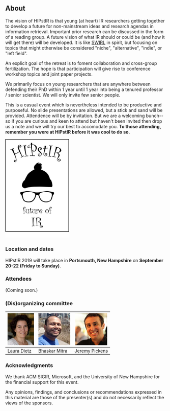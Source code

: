## About

The vision of HIPstIR is that young (at heart) IR researchers getting together to develop a future for non-mainstream ideas and research agendas in information retrieval. Important prior research can be discussed in the form of a reading group. A future vision of what IR should or could be (and how it will get there) will be developed. It is like [SWIRL](https://sites.google.com/view/swirl3/home) in spirit, but focusing on topics that might otherwise be considered "niche", "alternative", "indie", or "left field". 

An explicit goal of the retreat is to foment collaboration and cross-group fertilization. The hope is that participation will give rise to conference workshop topics and joint paper projects.

We primarily focus on young researchers that are anywhere between defending their PhD within 1 year until 1 year into being a tenured professor / senior scientist. We will only invite few senior people.

This is a casual event which is nevertheless intended to be productive and purposeful. No slide presentations are allowed, but a stick and sand will be provided. Attendence will be by invitation. But we are a welcoming bunch--so if you are curious and keen to attend but haven't been invited then drop us a note and we will try our best to accomodate you. **To those attending, remember you were at HIPstIR before it was cool to do so.**


<img src="hipstir-logo-2.png" alt="HIPstIR logo" width="200"/>


### Location and dates

HIPstIR 2019 will take place in **Portsmouth, New Hampshire** on **September 20-22 (Friday to Sunday)**.


### Attendees
(Coming soon.)


### (Dis)organizing committee

| <img src="lauradietz.jpg" alt="Laura Dietz" height="100"/> | <img src="bmitra.jpg" alt="Bhaskar Mitra" height="100"/> | <img src="jeremy_pickens_bg.jpg" alt="Jeremy Pickens" height="100"/> |
|----|----|----|
| [Laura Dietz](http://www.cs.unh.edu/~dietz/) | [Bhaskar Mitra](https://www.microsoft.com/en-us/research/people/bmitra/) | [Jeremy Pickens](https://catalystsecure.com/blog/author/jeremy-pickens/) |


### Acknowledgments
We thank ACM SIGIR, Microsoft, and the University of New Hampshire for the financial support for this event.

Any opinions, findings, and conclusions or recommendations expressed in this material are those of the presenter(s) and do not necessarily reflect the views of the sponsors.
